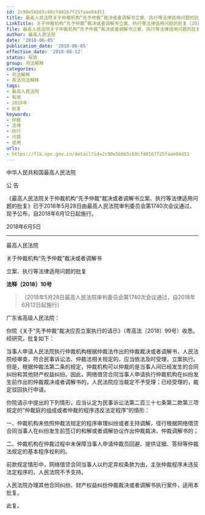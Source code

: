 ```yaml
---
id: 2c90e5bb65c68cfd0167f25faae04d51
title: 最高人民法院关于仲裁机构“先予仲裁”裁决或者调解书立案、执行等法律适用问题的批复
LinkTitle: 关于仲裁机构“先予仲裁”裁决或者调解书立案、执行等法律适用问题的批复（2018）
file: 最高人民法院关于仲裁机构“先予仲裁”裁决或者调解书立案、执行等法律适用问题的批复_20180605_2c90e5bb65c68cfd0167f25faae04d51.docx
author: 最高人民法院
date: '2018-06-05'
publication_date: '2018-06-05'
effective_date: '2018-06-12'
status: 有效
group: 司法解释
categories:
- 司法解释
- 高法司法解释
tags:
- 最高人民法院
- 有效
- 2018年
- 批复
keywords:
- 仲裁
- 法律
- 执行
- 问题
- 适用
urls:
- https://flk.npc.gov.cn/detail?id=2c90e5bb65c68cfd0167f25faae04d51
---
```


中华人民共和国最高人民法院

公 告

《最高人民法院关于仲裁机构“先予仲裁”裁决或者调解书立案、执行等法律适用问题的批复》已于2018年5月28日由最高人民法院审判委员会第1740次会议通过，现予公布，自2018年6月12日起施行。

2018年6月5日

---

最高人民法院

关于仲裁机构“先予仲裁”裁决或者调解书

立案、执行等法律适用问题的批复

**法释〔2018〕10号**

> （2018年5月28日最高人民法院审判委员会第1740次会议通过，自2018年6月12日起施行）

广东省高级人民法院：

你院《关于“先予仲裁”裁决应否立案执行的请示》（粤高法〔2018〕99号）收悉。经研究，批复如下：

当事人申请人民法院执行仲裁机构根据仲裁法作出的仲裁裁决或者调解书，人民法院经审查，符合民事诉讼法、仲裁法相关规定的，应当依法及时受理，立案执行。但是，根据仲裁法第二条的规定，仲裁机构可以仲裁的是当事人间已经发生的合同纠纷和其他财产权益纠纷。因此，网络借贷合同当事人申请执行仲裁机构在纠纷发生前作出的仲裁裁决或者调解书的，人民法院应当裁定不予受理；已经受理的，裁定驳回执行申请。

你院请示中提出的下列情形，应当认定为民事诉讼法第二百三十七条第二款第三项规定的“仲裁庭的组成或者仲裁的程序违反法定程序”的情形：

一、仲裁机构未依照仲裁法规定的程序审理纠纷或者主持调解，径行根据网络借贷合同当事人在纠纷发生前签订的和解或者调解协议作出仲裁裁决、仲裁调解书的；

二、仲裁机构在仲裁过程中未保障当事人申请仲裁员回避、提供证据、答辩等仲裁法规定的基本程序权利的。

前款规定情形中，网络借贷合同当事人以约定弃权条款为由，主张仲裁程序未违反法定程序的，人民法院不予支持。

人民法院办理其他合同纠纷、财产权益纠纷仲裁裁决或者调解书执行案件，适用本批复。

此复。
